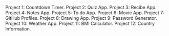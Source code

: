 Project 1: Countdown Timer.
Project 2: Quiz App.
Project 3: Recibe App.
Project 4: Notes App.
Project 5: To do App.
Project 6: Movie App.
Project 7: GitHub Profiles.
Project 8: Drawing App.
Project 9: Password Generator.
Project 10: Weather App.
Project 11: BMI Calculator.
Project 12: Country Information.